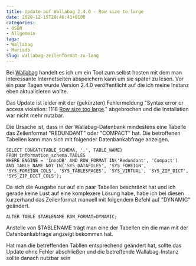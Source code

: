 ```yaml
---
title: Update auf Wallabag 2.4.0 - Row size to large
date: 2020-12-15T20:46:41+0100
categories:
- OSBN
- Allgemein
tags:
- Wallabag
- Mariadb
slug: wallabag-zeilenformat-zu-lang
---
```

Bei [Wallabag](https://wallabag.org/de) handelt es ich um ein Tool zum selbst hosten mit dem man interessante Internetseiten abspeichern kann um sie später zu lesen. Vor ein paar Tagen wurde Version 2.4.0 veröffentlicht auf die ich meine Instanz eben aktualisieren wollte.

Das Update ist leider mit der (gekürzten) Fehlermeldung "Syntax error or access violation: 1118 [Row size too large](https://mariadb.com/kb/en/innodb-row-formats-overview/#maximum-row-size)." abgebrochen und die Installation war nicht mehr nutzbar.

Die Ursache ist, dass in der Wallabag-Datenbank mindestens eine Tabelle das Zeilenformat "REDUNDANT" oder  "COMPACT" hat. Die betroffenen Tabellen kann man sich mit folgender Datenbankabfrage anzeigen.

<pre class="line-numbers language-sql" style="white-space:pre-wrap;">
<code class="language-sql">SELECT CONCAT(TABLE_SCHEMA, '.', TABLE_NAME) 
FROM information_schema.TABLES 
WHERE ENGINE = 'InnoDB' AND ROW_FORMAT IN('Redundant', 'Compact') 
AND TABLE_NAME NOT IN('SYS_DATAFILES', 'SYS_FOREIGN', 'SYS_FOREIGN_COLS', 'SYS_TABLESPACES', 'SYS_VIRTUAL', 'SYS_ZIP_DICT', 'SYS_ZIP_DICT_COLS');</code>
</pre>

Da sich die Ausgabe nur auf ein paar Tabellen beschränkt hat und ich gerade keine Lust auf eine komplexere Lösung habe, habe ich bei diesen kurzerhand das Zeilenformat manuell mit folgendem Befehl auf "DYNAMIC" geändert.

<pre class="line-numbers language-sql" style="white-space:pre-wrap;">
<code class="language-sql">ALTER TABLE $TABLENAME ROW_FORMAT=DYNAMIC;</code>
</pre>

Anstelle von $TABLENAME trägt man eine der Tabellen ein die man mit der Datenbankabfrage angzeigt bekommen hat. 

Hat man die betreffenden Tabllen entsprechend geändert hat, sollte das Update ohne Fehler abschließen und die betreffende Wallabag-Instanz sollte danach nutzbar sein
